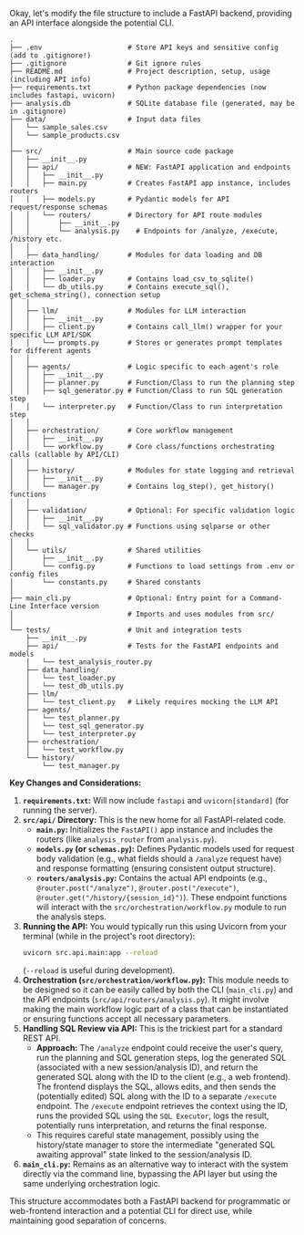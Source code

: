 Okay, let's modify the file structure to include a FastAPI backend, providing an API interface alongside the potential CLI.

```
.
├── .env                     # Store API keys and sensitive config (add to .gitignore!)
├── .gitignore               # Git ignore rules
├── README.md                # Project description, setup, usage (including API info)
├── requirements.txt         # Python package dependencies (now includes fastapi, uvicorn)
├── analysis.db              # SQLite database file (generated, may be in .gitignore)
├── data/                    # Input data files
│   └── sample_sales.csv
│   └── sample_products.csv
│
├── src/                     # Main source code package
│   ├── __init__.py
│   ├── api/                 # NEW: FastAPI application and endpoints
│   │   ├── __init__.py
│   │   ├── main.py          # Creates FastAPI app instance, includes routers
│   │   ├── models.py        # Pydantic models for API request/response schemas
│   │   └── routers/         # Directory for API route modules
│   │       ├── __init__.py
│   │       └── analysis.py    # Endpoints for /analyze, /execute, /history etc.
│   │
│   ├── data_handling/       # Modules for data loading and DB interaction
│   │   ├── __init__.py
│   │   ├── loader.py        # Contains load_csv_to_sqlite()
│   │   └── db_utils.py      # Contains execute_sql(), get_schema_string(), connection setup
│   │
│   ├── llm/                 # Modules for LLM interaction
│   │   ├── __init__.py
│   │   ├── client.py        # Contains call_llm() wrapper for your specific LLM API/SDK
│   │   └── prompts.py       # Stores or generates prompt templates for different agents
│   │
│   ├── agents/              # Logic specific to each agent's role
│   │   ├── __init__.py
│   │   ├── planner.py       # Function/Class to run the planning step
│   │   ├── sql_generator.py # Function/Class to run SQL generation step
│   │   └── interpreter.py   # Function/Class to run interpretation step
│   │
│   ├── orchestration/       # Core workflow management
│   │   ├── __init__.py
│   │   └── workflow.py      # Core class/functions orchestrating calls (callable by API/CLI)
│   │
│   ├── history/             # Modules for state logging and retrieval
│   │   ├── __init__.py
│   │   └── manager.py       # Contains log_step(), get_history() functions
│   │
│   ├── validation/          # Optional: For specific validation logic
│   │   ├── __init__.py
│   │   └── sql_validator.py # Functions using sqlparse or other checks
│   │
│   └── utils/               # Shared utilities
│       ├── __init__.py
│       └── config.py        # Functions to load settings from .env or config files
│       └── constants.py     # Shared constants
│
├── main_cli.py              # Optional: Entry point for a Command-Line Interface version
│                            # Imports and uses modules from src/
│
└── tests/                   # Unit and integration tests
    ├── __init__.py
    ├── api/                 # Tests for the FastAPI endpoints and models
    │   └── test_analysis_router.py
    ├── data_handling/
    │   └── test_loader.py
    │   └── test_db_utils.py
    ├── llm/
    │   └── test_client.py   # Likely requires mocking the LLM API
    ├── agents/
    │   └── test_planner.py
    │   └── test_sql_generator.py
    │   └── test_interpreter.py
    ├── orchestration/
    │   └── test_workflow.py
    └── history/
        └── test_manager.py
```

**Key Changes and Considerations:**

1.  **`requirements.txt`:** Will now include `fastapi` and `uvicorn[standard]` (for running the server).
2.  **`src/api/` Directory:** This is the new home for all FastAPI-related code.
    * **`main.py`:** Initializes the `FastAPI()` app instance and includes the routers (like `analysis_router` from `analysis.py`).
    * **`models.py` (or `schemas.py`):** Defines Pydantic models used for request body validation (e.g., what fields should a `/analyze` request have) and response formatting (ensuring consistent output structure).
    * **`routers/analysis.py`:** Contains the actual API endpoints (e.g., `@router.post("/analyze")`, `@router.post("/execute")`, `@router.get("/history/{session_id}")`). These endpoint functions will interact with the `src/orchestration/workflow.py` module to run the analysis steps.
3.  **Running the API:** You would typically run this using Uvicorn from your terminal (while in the project's root directory):
    ```bash
    uvicorn src.api.main:app --reload
    ```
    (`--reload` is useful during development).
4.  **Orchestration (`src/orchestration/workflow.py`):** This module needs to be designed so it can be easily called by both the CLI (`main_cli.py`) and the API endpoints (`src/api/routers/analysis.py`). It might involve making the main workflow logic part of a class that can be instantiated or ensuring functions accept all necessary parameters.
5.  **Handling SQL Review via API:** This is the trickiest part for a standard REST API.
    * **Approach:** The `/analyze` endpoint could receive the user's query, run the planning and SQL generation steps, log the generated SQL (associated with a new session/analysis ID), and return the generated SQL along with the ID to the client (e.g., a web frontend). The frontend displays the SQL, allows edits, and then sends the (potentially edited) SQL along with the ID to a separate `/execute` endpoint. The `/execute` endpoint retrieves the context using the ID, runs the provided SQL using the `SQL Executor`, logs the result, potentially runs interpretation, and returns the final response.
    * This requires careful state management, possibly using the history/state manager to store the intermediate "generated SQL awaiting approval" state linked to the session/analysis ID.
6.  **`main_cli.py`:** Remains as an alternative way to interact with the system directly via the command line, bypassing the API layer but using the same underlying orchestration logic.

This structure accommodates both a FastAPI backend for programmatic or web-frontend interaction and a potential CLI for direct use, while maintaining good separation of concerns.